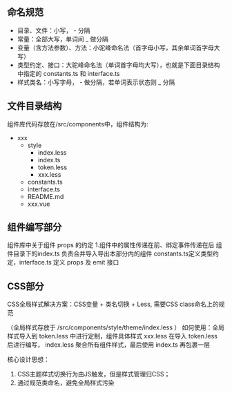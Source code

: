 ## 命名规范

- 目录、文件：小写， \- 分隔
- 常量：全部大写，单词间 \_ 做分隔
- 变量（含方法参数）、方法：小驼峰命名法（首字母小写，其余单词首字母大写）
- 类型约定、接口：大驼峰命名法（单词首字母均大写），也就是下面目录结构中指定的 constants.ts 和 interface.ts
- 样式类名：小写字母， \- 做分隔，若单词表示状态则 \_ 分隔

## 文件目录结构

组件库代码存放在/src/components中，组件结构为:

- xxx
  - style
    - index.less
    - index.ts
    - token.less
    - xxx.less
  - constants.ts
  - interface.ts
  - README.md
  - xxx.vue

## 组件编写部分

组件库中关于组件 props 的约定 1.组件中的属性传递在前、绑定事件传递在后
组件目录下的index.ts 负责合并导入导出本部分内的组件
constants.ts定义类型约定，interface.ts 定义 props 及 emit 接口

## CSS部分

CSS全局样式解决方案：CSS变量 + 类名切换 + Less, 需要CSS class命名上的规范

（全局样式存放于 /src/components/style/theme/index.less ）
如何使用：全局样式导入到 token.less 中进行定制，组件具体样式 xxx.less 在导入 token.less 后进行编写， index.less 聚合所有组件样式，最后使用 index.ts 再包裹一层

核心设计思想：

1. CSS主题样式切换行为由JS触发，但是样式管理归CSS；
2. 通过规范类命名，避免全局样式污染
